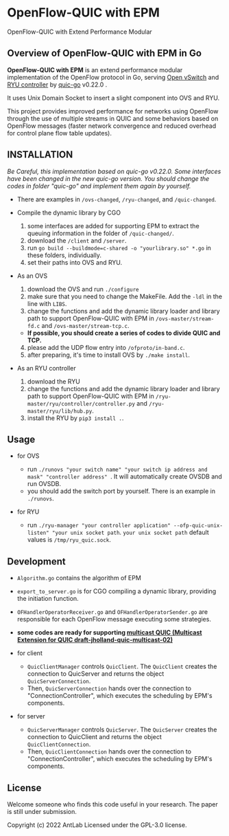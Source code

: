 # OpenFlow-QUIC with EPM
OpenFlow-QUIC with Extend Performance Modular

## Overview of OpenFlow-QUIC with EPM in Go
**OpenFlow-QUIC with EPM** is an extend performance modular implementation of the OpenFlow protocol in Go, serving [Open vSwitch](https://www.openvswitch.org/) and [RYU controller](https://github.com/faucetsdn/ryu) by [quic-go](https://github.com/lucas-clemente/quic-go) v0.22.0 . 

It uses Unix Domain Socket to insert a slight component into OVS and RYU. 

This project provides improved performance for networks using OpenFlow through the use of multiple streams in QUIC and some behaviors based on OpenFlow messages (faster network convergence and reduced overhead for control plane flow table updates).

## INSTALLATION
*Be Careful, this implementation based on quic-go v0.22.0. Some interfaces have been changed in the new quic-go version. You should change the codes in folder "quic-go" and implement them again by yourself.*

- There are examples in ```/ovs-changed```, ```/ryu-changed```, and ```/quic-changed```.

- Compile the dynamic library by CGO
    1. some interfaces are added for supporting EPM to extract the queuing information in the folder of ```/quic-changed/```. 
    2. download the ```/client``` and ```/server```.
    3. run ```go build --buildmode=c-shared -o "yourlibrary.so" *.go``` in these folders, individually.
    4. set their paths into OVS and RYU.

- As an OVS 
    1. download the OVS and run ```./configure```
    2. make sure that you need to change the MakeFile. Add the ```-ldl``` in the line with ```LIBS```. 
    3. change the functions and add the dynamic library loader and library path to support OpenFlow-QUIC with EPM in ```/ovs-master/stream-fd.c``` and ```/ovs-master/stream-tcp.c```. 
    - **If possible, you should create a series of codes to divide QUIC and TCP.**
    4. please add the UDP flow entry into ```/ofproto/in-band.c```.
    5. after preparing, it's time to install OVS by ```./make install```.
    

- As an RYU controller
    1. download the RYU
    2. change the functions and add the dynamic library loader and library path to support OpenFlow-QUIC with EPM in ```/ryu-master/ryu/controller/controller.py``` and ```/ryu-master/ryu/lib/hub.py```. 
    3. install the RYU by ```pip3 install .```.

## Usage
- for OVS
  - run ```./runovs "your switch name" "your switch ip address and mask" "controller address" ```. It will automatically create OVSDB and run OVSDB.
  - you should add the switch port by yourself. There is an example in ```./runovs```.

- for RYU
  - run ```./ryu-manager "your controller application" --ofp-quic-unix-listen" "your unix socket path```. ```your unix socket path``` default values is ```/tmp/ryu_quic.sock```.

## Development
- ```Algorithm.go``` contains the algorithm of EPM
- ```export_to_server.go``` is for CGO compiling a dynamic library, providing the initiation function.
- ```OFHandlerOperatorReceiver.go``` and ```OFHandlerOperatorSender.go``` are responsible for each OpenFlow message executing some strategies.
- **some codes are ready for supporting [multicast QUIC (Multicast Extension for QUIC draft-jholland-quic-multicast-02)](https://datatracker.ietf.org/doc/draft-jholland-quic-multicast/)**

- for client
  - ```QuicClientManager``` controls ```QuicClient```. The ```QuicClient``` creates the connection to QuicServer and returns the object ```QuicServerConnection```.
  - Then, ```QuicServerConnection``` hands over the connection to "ConnectionController", which executes the scheduling by EPM's components.

- for server
  - ```QuicServerManager``` controls ```QuicServer```. The ```QuicServer``` creates the connection to QuicClient and returns the object ```QuicClientConnection```.
  - Then, ```QuicClientConnection``` hands over the connection to "ConnectionController", which executes the scheduling by EPM's components.



## License
Welcome someone who finds this code useful in your research.
The paper is still under submission.

Copyright (c) 2022 AntLab
Licensed under the GPL-3.0 license.